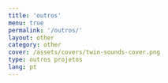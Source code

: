 ```yaml
---
title: 'outros'
menu: true
permalink: '/outros/'
layout: other
category: other
cover: /assets/covers/twin-sounds-cover.png
type: outros projetos 
lang: pt
---
```

